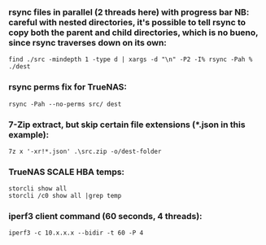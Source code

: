 ### rsync files in parallel (2 threads here) with progress bar NB: careful with nested directories, it's possible to tell rsync to copy both the parent and child directories, which is no bueno, since rsync traverses down on its own:
    find ./src -mindepth 1 -type d | xargs -d "\n" -P2 -I% rsync -Pah % ./dest

### rsync perms fix for TrueNAS:
    rsync -Pah --no-perms src/ dest

### 7-Zip extract, but skip certain file extensions (\*.json in this example):
    7z x '-xr!*.json' .\src.zip -o/dest-folder

### TrueNAS SCALE HBA temps:
    storcli show all
    storcli /c0 show all |grep temp

### iperf3 client command (60 seconds, 4 threads):
    iperf3 -c 10.x.x.x --bidir -t 60 -P 4
